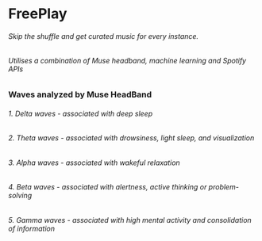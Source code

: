 # FreePlay

###### Skip the shuffle and get curated music for every instance. 
###### Utilises a combination of Muse headband, machine learning and Spotify APIs

### Waves analyzed by Muse HeadBand 
###### 1. Delta waves - associated with deep sleep
###### 2. Theta waves - associated with drowsiness, light sleep, and visualization
###### 3. Alpha waves - associated with wakeful relaxation
###### 4. Beta waves - associated with alertness, active thinking or problem-solving
###### 5. Gamma waves - associated with high mental activity and consolidation of information
